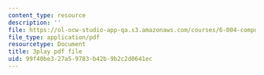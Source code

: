 ```yaml
---
content_type: resource
description: ''
file: https://ol-ocw-studio-app-qa.s3.amazonaws.com/courses/6-004-computation-structures-spring-2017/99f40be327a59783b42b9b2c2d0641ec_uh5zxZCp70c.pdf
file_type: application/pdf
resourcetype: Document
title: 3play pdf file
uid: 99f40be3-27a5-9783-b42b-9b2c2d0641ec
---
```

